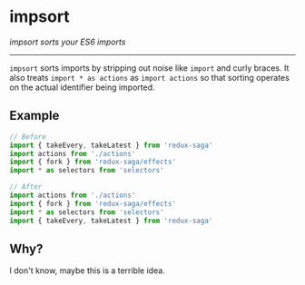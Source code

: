 impsort
=======

_impsort sorts your ES6 imports_

---

`impsort` sorts imports by stripping out noise like `import` and curly braces.
It also treats `import * as actions` as `import actions` so that sorting
operates on the actual identifier being imported.

## Example

```js
// Before
import { takeEvery, takeLatest } from 'redux-saga'
import actions from './actions'
import { fork } from 'redux-saga/effects'
import * as selectors from 'selectors'

// After
import actions from './actions'
import { fork } from 'redux-saga/effects'
import * as selectors from 'selectors'
import { takeEvery, takeLatest } from 'redux-saga'
```

## Why?

I don't know, maybe this is a terrible idea.
